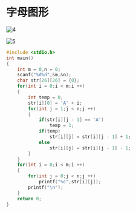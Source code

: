 # 字母图形

![4](https://upload-images.jianshu.io/upload_images/9140378-67c0db5852c74f7d.png?imageMogr2/auto-orient/strip%7CimageView2/2/w/640)

![5](https://upload-images.jianshu.io/upload_images/9140378-c3f3a02616d96152.png?imageMogr2/auto-orient/strip%7CimageView2/2/w/640)

```c
#include <stdio.h>
int main()
{
    int m = 0,n = 0;
    scanf("%d%d",&m,&n);
    char str[26][26] = {0};
    for(int i = 0;i < m;i ++)
    {
        int temp = 0;
        str[i][0] = 'A' + i;
        for(int j = 1;j < n;j ++)
        {
            if(str[i][j - 1] == 'A')
                temp = 1;
            if(temp)
                str[i][j] = str[i][j - 1] + 1;
            else
                str[i][j] = str[i][j - 1] - 1;
        }
    }
    for(int i = 0;i < m;i ++)
    {
        for(int j = 0;j < n;j ++)
            printf("%c",str[i][j]);
        printf("\n"); 
    }
    return 0;
}
```